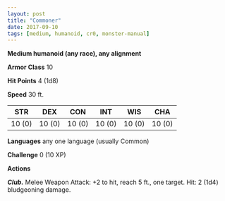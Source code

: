 ```yaml
---
layout: post
title: "Commoner"
date: 2017-09-10
tags: [medium, humanoid, cr0, monster-manual]
---
```


**Medium humanoid (any race), any alignment**

**Armor Class** 10

**Hit Points** 4 (1d8)

**Speed** 30 ft.

|   STR   |   DEX   |   CON   |   INT   |   WIS   |   CHA   |
|:-----:|:-----:|:-----:|:-----:|:-----:|:-----:|
| 10 (0) | 10 (0) | 10 (0) | 10 (0) | 10 (0) | 10 (0) |

**Languages** any one language (usually Common)

**Challenge** 0 (10 XP)

**Actions**

***Club.*** Melee Weapon Attack: +2 to hit, reach 5 ft., one target. Hit: 2 (1d4) bludgeoning damage.

